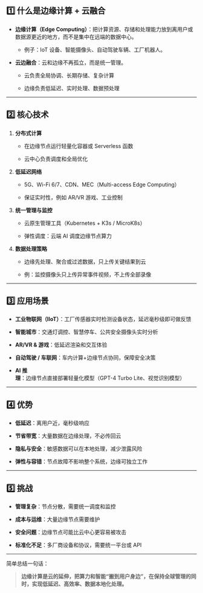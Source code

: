 ## 1️⃣ 什么是边缘计算 + 云融合

- **边缘计算（Edge Computing）**：把计算资源、存储和处理能力放到离用户或数据源更近的地方，而不是集中在远端的数据中心。
    
    - 例子：IoT 设备、智能摄像头、自动驾驶车辆、工厂机器人。
        
- **云边融合**：云和边缘不再孤立，而是统一管理。
    
    - 云负责全局协调、长期存储、复杂计算
        
    - 边缘负责低延迟、实时处理、数据预处理
        

---

## 2️⃣ 核心技术

1. **分布式计算**
    
    - 在边缘节点运行轻量化容器或 Serverless 函数
        
    - 云中心负责调度和全局优化
        
2. **低延迟网络**
    
    - 5G、Wi-Fi 6/7、CDN、MEC（Multi-access Edge Computing）
        
    - 保证实时性，例如 AR/VR 游戏、工业控制
        
3. **统一管理与监控**
    
    - 云原生管理工具（Kubernetes + K3s / MicroK8s）
        
    - 弹性调度：云端 AI 调度边缘节点算力
        
4. **数据处理策略**
    
    - 边缘先处理、聚合或过滤数据，只上传关键结果到云
        
    - 例：监控摄像头只上传异常事件视频，不上传全部录像
        

---

## 3️⃣ 应用场景

- **工业物联网（IIoT）**：工厂传感器实时检测设备状态，延迟毫秒级即可做反馈
    
- **智能城市**：交通灯调控、智慧停车、公共安全摄像头实时分析
    
- **AR/VR & 游戏**：低延迟渲染和交互体验
    
- **自动驾驶 / 车联网**：车内计算+边缘节点协同，保障安全决策
    
- **AI 推理**：边缘节点直接部署轻量化模型（GPT-4 Turbo Lite、视觉识别模型）
    

---

## 4️⃣ 优势

- **低延迟**：离用户近，毫秒级响应
    
- **节省带宽**：大量数据在边缘处理，不必传回云
    
- **隐私与安全**：敏感数据可以在本地处理，减少泄露风险
    
- **弹性与容错**：节点故障不影响整个系统，边缘可独立工作
    

---

## 5️⃣ 挑战

- **管理复杂**：节点分散，需要统一调度和监控
    
- **成本与运维**：大量边缘节点需要维护
    
- **安全问题**：边缘节点可能比云中心更容易被攻击
    
- **标准化不足**：多厂商设备和协议，需要统一平台或 API
    

---

简单总结一句话：

> **边缘计算是云的延伸，把算力和智能“搬到用户身边”，在保持全球管理的同时，实现低延迟、高效率、数据本地化处理。**